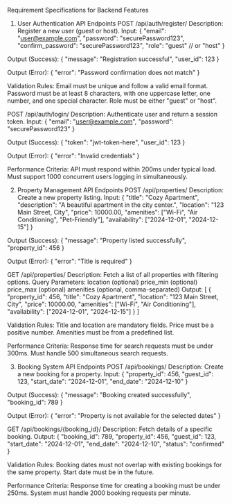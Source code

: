 Requirement Specifications for Backend Features

1. User Authentication
API Endpoints
POST /api/auth/register/
Description: Register a new user (guest or host).
Input:
{
  "email": "user@example.com",
  "password": "securePassword123",
  "confirm_password": "securePassword123",
  "role": "guest" // or "host"
}

Output (Success):
{
  "message": "Registration successful",
  "user_id": 123
}

Output (Error):
{
  "error": "Password confirmation does not match"
}

Validation Rules:
Email must be unique and follow a valid email format.
Password must be at least 8 characters, with one uppercase letter, one number, and one special character.
Role must be either "guest" or "host".

POST /api/auth/login/
Description: Authenticate user and return a session token.
Input:
{
  "email": "user@example.com",
  "password": "securePassword123"
}

Output (Success):
{
  "token": "jwt-token-here",
  "user_id": 123
}

Output (Error):
{
  "error": "Invalid credentials"
}

Performance Criteria:
API must respond within 200ms under typical load.
Must support 1000 concurrent users logging in simultaneously.

2. Property Management
API Endpoints
POST /api/properties/
Description: Create a new property listing.
Input:
{
  "title": "Cozy Apartment",
  "description": "A beautiful apartment in the city center.",
  "location": "123 Main Street, City",
  "price": 10000.00,
  "amenities": ["Wi-Fi", "Air Conditioning", "Pet-Friendly"],
  "availability": ["2024-12-01", "2024-12-15"]
}

Output (Success):
{
  "message": "Property listed successfully",
  "property_id": 456
}

Output (Error):
{
  "error": "Title is required"
}


GET /api/properties/
Description: Fetch a list of all properties with filtering options.
Query Parameters:
location (optional)
price_min (optional)
price_max (optional)
amenities (optional, comma-separated)
Output:
[
  {
    "property_id": 456,
    "title": "Cozy Apartment",
    "location": "123 Main Street, City",
    "price": 10000.00,
    "amenities": ["Wi-Fi", "Air Conditioning"],
    "availability": ["2024-12-01", "2024-12-15"]
  }
]

Validation Rules:
Title and location are mandatory fields.
Price must be a positive number.
Amenities must be from a predefined list.

Performance Criteria:
Response time for search requests must be under 300ms.
Must handle 500 simultaneous search requests.


3. Booking System
API Endpoints
POST /api/bookings/
Description: Create a new booking for a property.
Input:
{
  "property_id": 456,
  "guest_id": 123,
  "start_date": "2024-12-01",
  "end_date": "2024-12-10"
}

Output (Success):
{
  "message": "Booking created successfully",
  "booking_id": 789
}

Output (Error):
{
  "error": "Property is not available for the selected dates"
}

GET /api/bookings/{booking_id}/
Description: Fetch details of a specific booking.
Output:
{
  "booking_id": 789,
  "property_id": 456,
  "guest_id": 123,
  "start_date": "2024-12-01",
  "end_date": "2024-12-10",
  "status": "confirmed"
}

Validation Rules:
Booking dates must not overlap with existing bookings for the same property.
Start date must be in the future.

Performance Criteria:
Response time for creating a booking must be under 250ms.
System must handle 2000 booking requests per minute.

